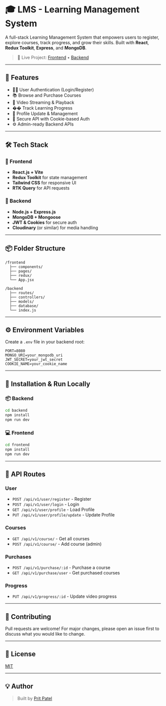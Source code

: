 # 🎓 LMS - Learning Management System

A full-stack Learning Management System that empowers users to register, explore courses, track progress, and grow their skills. Built with **React**, **Redux Toolkit**, **Express**, and **MongoDB**.

> 📡 Live Project: [Frontend](https://lms-frontend-5g2b.onrender.com) • [Backend](https://lms-backend-54gz.onrender.com)

---

## 🚀 Features

* 🧑‍💼 User Authentication (Login/Register)
* 📚 Browse and Purchase Courses
* 🎥 Video Streaming & Playback
* �� Track Learning Progress
* 📝 Profile Update & Management
* 🔐 Secure API with Cookie-based Auth
* ⚙️ Admin-ready Backend APIs

---

## 🛠️ Tech Stack

### 🔹 Frontend

* **React.js + Vite**
* **Redux Toolkit** for state management
* **Tailwind CSS** for responsive UI
* **RTK Query** for API requests

### 🔸 Backend

* **Node.js + Express.js**
* **MongoDB + Mongoose**
* **JWT & Cookies** for secure auth
* **Cloudinary** (or similar) for media handling

---

## 📦 Folder Structure

```
/frontend
  ├── components/
  ├── pages/
  ├── redux/
  └── App.jsx

/backend
  ├── routes/
  ├── controllers/
  ├── models/
  ├── database/
  └── index.js
```

---

## ⚙️ Environment Variables

Create a `.env` file in your backend root:

```env
PORT=8080
MONGO_URI=your_mongodb_uri
JWT_SECRET=your_jwt_secret
COOKIE_NAME=your_cookie_name
```

---

## 🧪 Installation & Run Locally

### 📦 Backend

```bash
cd backend
npm install
npm run dev
```

### 💻 Frontend

```bash
cd frontend
npm install
npm run dev
```

---

## 🔐 API Routes

### User

* `POST /api/v1/user/register` - Register
* `POST /api/v1/user/login` - Login
* `GET /api/v1/user/profile` - Load Profile
* `PUT /api/v1/user/profile/update` - Update Profile

### Courses

* `GET /api/v1/course/` - Get all courses
* `POST /api/v1/course/` - Add course (admin)

### Purchases

* `POST /api/v1/purchase/:id` - Purchase a course
* `GET /api/v1/purchase/user` - Get purchased courses

### Progress

* `PUT /api/v1/progress/:id` - Update video progress

---

## 🤝 Contributing

Pull requests are welcome! For major changes, please open an issue first to discuss what you would like to change.

---

## 📜 License

[MIT](LICENSE)

---

## 💡 Author

> Built by [Prit Patel](https://github.com/pritpatel2412)
